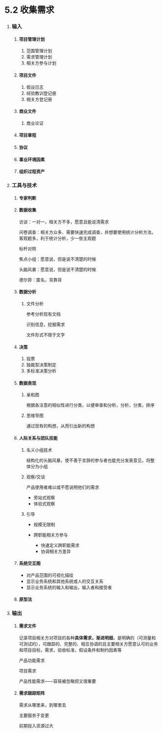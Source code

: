 # 5.2 收集需求

1. ### 输入

   1. #### 项目管理计划

      1. 范围管理计划
      2. 需求管理计划
      3. 相关方参与计划

   2. #### 项目文件

      1. 假设日志
      2. 经验教训登记册
      3. 相关方登记册

   3. #### 商业文件

      1. 商业论证

   4. #### 项目章程

   5. #### 协议

   6. #### 事业环境因素

   7. #### 组织过程资产

2. ### 工具与技术

   1. #### 专家判断

   2. #### 数据收集

      访谈：一对一，相关方不多，愿意且能说清需求

      问卷调查：相关方众多、需要快速完成调查，并想要使用统计分析方法，客观题多，利于统计分析，少一些主观题

      标杆对照

      焦点小组：愿意说，但是说不清楚的时候

      头脑风暴：愿意说，但是说不清楚的时候

      德尔菲：匿名，背靠背

   3. #### 数据分析

      1. 文件分析

         参考分析现有文档

         识别信息，挖掘需求

         文件形式不限于文字

   4. #### 决策

      1. 投票
      2. 独裁型决策制定
      3. 多标准决策分析

   5. #### 数据表现

      1. 亲和图

         根据各注意的相似性进行分类，以便审查和分析，分析，分类，排序

      2. 思维导图

         通过现有的构想，从而引出新的构想

   6. #### 人际关系与团队技能

      1. 名义小组技术

         结构化的头脑风暴，使不善于言辞的参与者也能充分发表意见，将整体分为小组

      2. 观察/交谈

         产品使用者难以或不愿说明他们的需求

         * 旁站式观察
         * 体验式观察

      3. 引导

         * 规模无限制

         * 跨职能相关方参与
           * 快速定义跨职能需求
           * 协调相关方差异

   7. #### 系统交互图

      * 对产品范围的可视化描绘
      * 显示业务系统和其他系统或人的交互关系
      * 显示业务系统的输入和输出，输入者和接受者

   8. #### 原型法

3. ### 输出

   1. #### 需求文件

      记录项目相关方对项目的各种**具体需求，渐进明细**，是明确的（可测量和可测试的），可跟踪的、完整的、相互协调的且主要相关方愿意认可的业务和项目目标，需求，验收标准，假设条件和制约因素等
   
      产品功能需求
   
      项目需求
   
      产品性能需求——容易被忽略但又很重要
   
   2. #### 需求跟踪矩阵
   
      需求从哪里来，到哪里去
   
      主要服务于变更
   
      前期投入资源过大
   
      